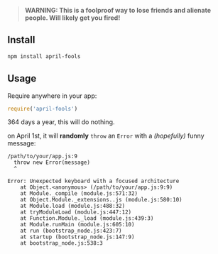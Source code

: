 > **WARNING: This is a foolproof way to lose friends and alienate people. Will likely get you fired!**

## Install

```bash
npm install april-fools
```

## Usage

Require anywhere in your app:

```js
require('april-fools')
```

364 days a year, this will do nothing.

on April 1st, it will **randomly** `throw` an `Error` with a _(hopefully)_ funny message:

```plain
/path/to/your/app.js:9
  throw new Error(message)
  ^

Error: Unexpected keyboard with a focused architecture
    at Object.<anonymous> (/path/to/your/app.js:9:9)
    at Module._compile (module.js:571:32)
    at Object.Module._extensions..js (module.js:580:10)
    at Module.load (module.js:488:32)
    at tryModuleLoad (module.js:447:12)
    at Function.Module._load (module.js:439:3)
    at Module.runMain (module.js:605:10)
    at run (bootstrap_node.js:423:7)
    at startup (bootstrap_node.js:147:9)
    at bootstrap_node.js:538:3
```
